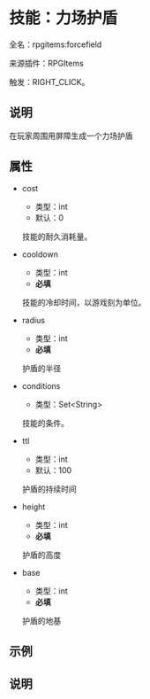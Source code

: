 # 技能：力场护盾

<!-- 本文件是通过游戏内 `/rpgitem gen-wiki` 命令生成的。 -->
<!-- 请只在对应的 "beginCustomXXXX" 与 "endCustomXXXX" 间编辑。  -->
<!-- 如果您想修改技能或其属性的描述， -->
<!-- 请修改 "resources/lang/zh_CN.yml" 中对应的项。 -->

全名：rpgitems:forcefield

来源插件：RPGItems

触发：RIGHT_CLICK。

<!-- beginCustomHeader -->
<!-- endCustomHeader -->

## 说明

在玩家周围用屏障生成一个力场护盾
<!-- beginCustomDescription -->
<!-- endCustomDescription -->

## 属性

* cost

  * 类型：int
  * 默认：0

  技能的耐久消耗量。

* cooldown

  * 类型：int
  * **必填**

  技能的冷却时间，以游戏刻为单位。

* radius

  * 类型：int
  * **必填**

  护盾的半径

* conditions

  * 类型：Set&lt;String&gt;

  技能的条件。

* ttl

  * 类型：int
  * 默认：100

  护盾的持续时间

* height

  * 类型：int
  * **必填**

  护盾的高度

* base

  * 类型：int
  * **必填**

  护盾的地基

<!-- beginCustomProperties -->
<!-- endCustomProperties -->

## 示例

<!-- beginCustomExample -->
<!-- endCustomExample -->

## 说明

<!-- beginCustomNote -->
<!-- endCustomNote -->